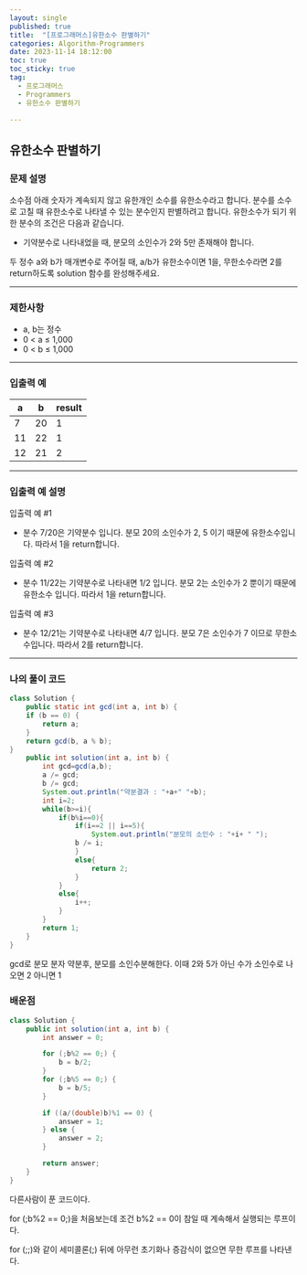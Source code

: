 ```yaml
---
layout: single
published: true
title:  "[프로그래머스]유한소수 판별하기"
categories: Algorithm-Programmers
date: 2023-11-14 18:12:00
toc: true
toc_sticky: true
tag:   
  - 프로그래머스
  - Programmers
  - 유한소수 판별하기

---
```


## 유한소수 판별하기

### 문제 설명

소수점 아래 숫자가 계속되지 않고 유한개인 소수를 유한소수라고 합니다. 분수를 소수로 고칠 때 유한소수로 나타낼 수 있는 분수인지 판별하려고 합니다. 유한소수가 되기 위한 분수의 조건은 다음과 같습니다.

* 기약분수로 나타내었을 때, 분모의 소인수가 2와 5만 존재해야 합니다.

두 정수 a와 b가 매개변수로 주어질 때, a/b가 유한소수이면 1을, 무한소수라면 2를 return하도록 solution 함수를 완성해주세요.

----------------

### 제한사항

* a, b는 정수
* 0 < a ≤ 1,000
* 0 < b ≤ 1,000

----------------

### 입출력 예

|a|b|result|
|---|---|---|
|7	|20	|1|
|11	|22	|1|
|12	|21	|2|

----------------

### 입출력 예 설명

입출력 예 #1  

* 분수 7/20은 기약분수 입니다. 분모 20의 소인수가 2, 5 이기 때문에 유한소수입니다. 따라서 1을 return합니다.

  
입출력 예 #2  

* 분수 11/22는 기약분수로 나타내면 1/2 입니다. 분모 2는 소인수가 2 뿐이기 때문에 유한소수 입니다. 따라서 1을 return합니다.
   

입출력 예 #3  

* 분수 12/21는 기약분수로 나타내면 4/7 입니다. 분모 7은 소인수가 7 이므로 무한소수입니다. 따라서 2를 return합니다.

  
  

  

  

  

----------------

### 나의 풀이 코드

```java
class Solution {
    public static int gcd(int a, int b) {
    if (b == 0) {
        return a;
    }
    return gcd(b, a % b);
}
    public int solution(int a, int b) {
        int gcd=gcd(a,b);
        a /= gcd;
        b /= gcd;
        System.out.println("약분결과 : "+a+" "+b);
        int i=2;
        while(b>=i){
            if(b%i==0){
                if(i==2 || i==5){
                    System.out.println("분모의 소인수 : "+i+ " ");
                b /= i;
                }
                else{
                    return 2;
                }
            }
            else{
                i++;
            }
        }
        return 1;
    }
}
```
gcd로 분모 분자 약분후,  분모를 소인수분해한다. 이때 2와 5가 아닌 수가 소인수로 나오면 2 아니면 1
        

### 배운점

```java
class Solution {
    public int solution(int a, int b) {
        int answer = 0;

        for (;b%2 == 0;) {
            b = b/2;
        }
        for (;b%5 == 0;) {
            b = b/5;
        }

        if ((a/(double)b)%1 == 0) {
            answer = 1;
        } else {
            answer = 2;
        }

        return answer;
    }
}
```

다른사람이 푼 코드이다.  

for (;b%2 == 0;)을 처음보는데 조건 b%2 == 0이 참일 때 계속해서 실행되는 루프이다.

for (;;)와 같이 세미콜론(;) 뒤에 아무런 초기화나 증감식이 없으면 무한 루프를 나타낸다.
